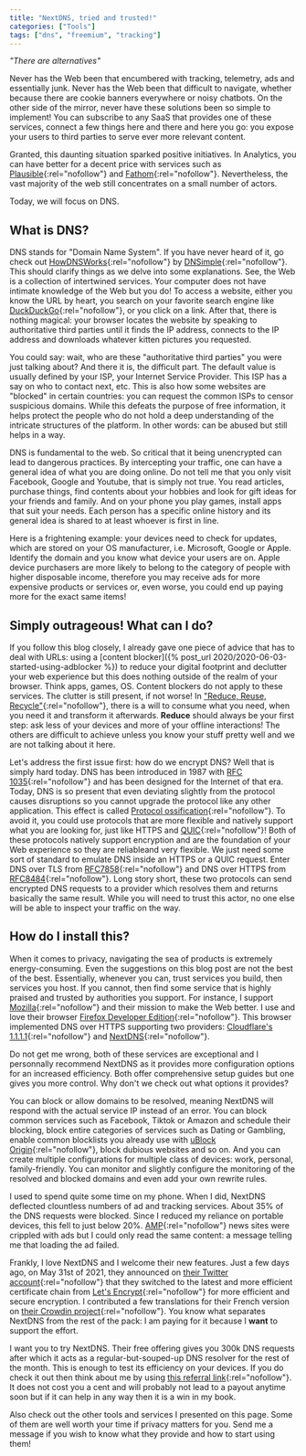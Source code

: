```yaml
---
title: "NextDNS, tried and trusted!"
categories: ["Tools"]
tags: ["dns", "freemium", "tracking"]
---
```


_"There are alternatives"_

Never has the Web been that encumbered with tracking, telemetry, ads and essentially junk. Never has the Web been that
difficult to navigate, whether because there are cookie banners everywhere or noisy chatbots. On the other side of the mirror, never have these solutions been so simple to implement! You can subscribe to any SaaS that provides one of these
services, connect a few things here and there and here you go: you expose your users to third parties to serve ever more
relevant content.

<!-- READ MORE -->

Granted, this daunting situation sparked positive initiatives. In Analytics, you can have better for a decent price with
services such as [Plausible](https://plausible.io/){:rel="nofollow"} and [Fathom](https://usefathom.com/){:rel="nofollow"}.
Nevertheless, the vast majority of the web still concentrates on a small number of actors.

Today, we will focus on DNS.

## What is DNS?

DNS stands for "Domain Name System". If you have never heard of it, go check out [HowDNSWorks](https://howdns.works/){:rel="nofollow"}
by [DNSimple](https://dnsimple.com/){:rel="nofollow"}. This should clarify things as we delve into some explanations.
See, the Web is a collection of intertwined services. Your computer does not have intimate knowledge of the Web but you
do! To access a website, either you know the URL by heart, you search on your favorite search engine like [DuckDuckGo](https://duckduckgo.com/){:rel="nofollow"},
or you click on a link. After that, there is nothing magical: your browser locates the website by speaking to
authoritative third parties until it finds the IP address, connects to the IP address and downloads whatever kitten
pictures you requested.

You could say: wait, who are these "authoritative third parties" you were just talking about? And there it is, the
difficult part. The default value is usually defined by your ISP, your Internet Service Provider. This ISP has a say on
who to contact next, etc. This is also how some websites are "blocked" in certain countries: you can request the common
ISPs to censor suspicious domains. While this defeats the purpose of free information, it helps protect the people who
do not hold a deep understanding of the intricate structures of the platform. In other words: can be abused but still
helps in a way.

DNS is fundamental to the web. So critical that it being unencrypted can lead to dangerous practices. By intercepting
your traffic, one can have a general idea of what you are doing online. Do not tell me that you only visit Facebook,
Google and Youtube, that is simply not true. You read articles, purchase things, find contents about your hobbies and
look for gift ideas for your friends and family. And on your phone you play games, install apps that suit your needs.
Each person has a specific online history and its general idea is shared to at least whoever is first in line.

Here is a frightening example: your devices need to check for updates, which are stored on your OS manufacturer, i.e.
Microsoft, Google or Apple. Identify the domain and you know what device your users are on. Apple device purchasers are
more likely to belong to the category of people with higher disposable income, therefore you may receive ads for more
expensive products or services or, even worse, you could end up paying more for the exact same items!

## Simply outrageous! What can I do?

If you follow this blog closely, I already gave one piece of advice that has to deal with URLs: using a [content blocker]({%
post_url 2020/2020-06-03-started-using-adblocker %}) to reduce your digital footprint and declutter your web experience but
this does nothing outside of the realm of your browser. Think apps, games, OS. Content blockers do not apply to these
services. The clutter is still present, if not worse! In ["Reduce, Reuse, Recycle"](https://www.epa.gov/recycle){:rel="nofollow"},
there is a will to consume what you need, when you need it and transform it afterwards. **Reduce** should always be your
first step: ask less of your devices and more of your offline interactions! The others are difficult to achieve unless
you know your stuff pretty well and we are not talking about it here.

Let's address the first issue first: how do we encrypt DNS? Well that is simply hard today. DNS has been introduced in
1987 with [RFC 1035](https://datatracker.ietf.org/doc/html/rfc1035){:rel="nofollow"} and has been designed for the
Internet of that era. Today, DNS is so present that even deviating slightly from the protocol causes disruptions so you
cannot upgrade the protocol like any other application. This effect is called [Protocol ossification](https://en.wikipedia.org/wiki/Protocol_ossification){:rel="nofollow"}.
To avoid it, you could use protocols that are more flexible and natively support what you are looking for, just like
HTTPS and [QUIC](https://datatracker.ietf.org/doc/html/rfc9000){:rel="nofollow"}! Both of these protocols natively
support encryption and are the foundation of your Web experience so they are reliableand very flexible. We just need
some sort of standard to emulate DNS inside an HTTPS or a QUIC request. Enter DNS over TLS from [RFC7858](https://datatracker.ietf.org/doc/html/rfc7858){:rel="nofollow"}
and DNS over HTTPS from [RFC8484](https://datatracker.ietf.org/doc/html/rfc8484){:rel="nofollow"}. Long story short,
these two protocols can send encrypted DNS requests to a provider which resolves them and returns basically the same
result. While you will need to trust this actor, no one else will be able to inspect your traffic on the way.

## How do I install this?

When it comes to privacy, navigating the sea of products is extremely energy-consuming. Even the suggestions on this
blog post are not the best of the best. Essentially, whenever you can, trust services you build, then services you host.
If you cannot, then find some service that is highly praised and trusted by authorities you support. For instance, I
support [Mozilla](https://www.mozilla.org/en-US/){:rel="nofollow"} and their mission to make the Web better. I use and
love their browser [Firefox Developer Edition](https://www.mozilla.org/en-US/firefox/developer/){:rel="nofollow"}. This
browser implemented DNS over HTTPS supporting two providers: [Cloudflare's 1.1.1.1](one.one.one.one){:rel="nofollow"}
and [NextDNS](https://nextdns.io/){:rel="nofollow"}.

Do not get me wrong, both of these services are exceptional and I personnally recommend NextDNS as it provides more
configuration options for an increased efficiency. Both offer comprehensive setup guides but one gives you more control.
Why don't we check out what options it provides?

You can block or allow domains to be resolved, meaning NextDNS will respond with the actual service IP instead of an
error. You can block common services such as Facebook, Tiktok or Amazon and schedule their blocking, block entire
categories of services such as Dating or Gambling, enable common blocklists you already use with [uBlock Origin](https://ublockorigin.com/){:rel="nofollow"},
block dubious websites and so on. And you can create multiple configurations for multiple class of devices: work,
personal, family-friendly. You can monitor and slightly configure the monitoring of the resolved and blocked
domains and even add your own rewrite rules.

I used to spend quite some time on my phone. When I did, NextDNS deflected clountless numbers of ad and tracking
services. About 35% of the DNS requests were blocked. Since I reduced my reliance on portable devices, this fell to just
below 20%. [AMP](https://amp.dev/){:rel="nofollow"} news sites were crippled with ads but I could only read the same
content: a message telling me that loading the ad failed.

Frankly, I love NextDNS and I welcome their new features. Just a few days ago, on May 31st of 2021, they announced on [their Twitter account](https://twitter.com/NextDNS){:rel="nofollow"}
that they switched to the latest and more efficient certificate chain from [Let's Encrypt](https://letsencrypt.org/){:rel="nofollow"}
for more efficient and secure encryption. I contributed a few translations for their French version on [their Crowdin project](https://crowdin.com/project/nextdns){:rel="nofollow"}.
You know what separates NextDNS from the rest of the pack: I am paying for it because I **want** to support the effort.

I want you to try NextDNS. Their free offering gives you 300k DNS requests after which it acts as a
regular-but-souped-up DNS resolver for the rest of the month. This is enough to test its efficiency on your devices. If
you do check it out then think about me by using [this referral link](https://nextdns.io/?from=64dcu5sy){:rel="nofollow"}.
It does not cost you a cent and will probably not lead to a payout anytime soon but if it can help in any way then it is
a win in my book.

Also check out the other tools and services I presented on this page. Some of them are well worth your time if privacy
matters for you. Send me a message if you wish to know what they provide and how to start using them!
